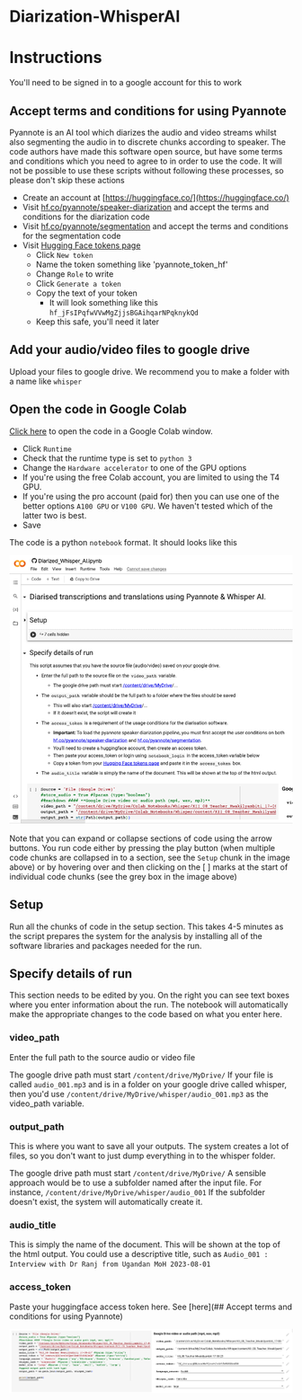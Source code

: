 # Diarization-WhisperAI

# Instructions

You'll need to be signed in to a google account for this to work

## Accept terms and conditions for using Pyannote

Pyannote is an AI tool which diarizes the audio and video streams whilst also segmenting the audio in to discrete chunks according to speaker. The code authors have made this software open source, but have some terms and conditions which you need to agree to in order to use the code. It will not be possible to use these scripts without following these processes, so please don't skip these actions

* Create an account at [https://huggingface.co/](https://huggingface.co/)
* Visit [hf.co/pyannote/speaker-diarization](https://hf.co/pyannote/speaker-diarization) and accept the terms and conditions for the diarization code
* Visit [hf.co/pyannote/segmentation](https://huggingface.co/pyannote/segmentation) and accept the terms and conditions for the segmentation code
* Visit [Hugging Face tokens page](https://huggingface.co/settings/tokens)
  * Click `New token`
  * Name the token something like 'pyannote_token_hf'
  * Change `Role` to write
  * Click `Generate a token`
  * Copy the text of your token
    * It will look something like this `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`
  * Keep this safe, you'll need it later 

## Add your audio/video files to google drive

Upload your files to google drive. We recommend you to make a folder with a name like `whisper`

## Open the code in Google Colab

[Click here](https://colab.research.google.com/github/chrissyhroberts/Diarization-WhisperAI/blob/main/Diarized_Whisper_AI.ipynb) to open the code in a Google Colab window. 

* Click `Runtime`
* Check that the runtime type is set to `python 3`
* Change the `Hardware accelerator` to one of the GPU options
 * If you're using the free Colab account, you are limited to using the T4 GPU.
 * If you're using the pro account (paid for) then you can use one of the better options `A100 GPU` or `V100 GPU`. We haven't tested which of the latter two is best.
 * Save 

The code is a python `notebook` format. It should looks like this

![](/img/notebook.png)

Note that you can expand or collapse sections of code using the arrow buttons. 
You run code either by pressing the play button (when multiple code chunks are collapsed in to a section, see the `Setup` chunk in the image above) or by hovering over and then clicking on the [ ] marks at the start of individual code chunks (see the grey box in the image above)

## Setup

Run all the chunks of code in the setup section. This takes 4-5 minutes as the script prepares the system for the analysis by installing all of the software libraries and packages needed for the run. 

## Specify details of run

This section needs to be edited by you. On the right you can see text boxes where you enter information about the run. 
The notebook will automatically make the appropriate changes to the code based on what you enter here. 

### video_path
Enter the full path to the source audio or video file

The google drive path must start `/content/drive/MyDrive/`
If your file is called `audio_001.mp3` and is in a folder on your google drive called whisper, then you'd use `/content/drive/MyDrive/whisper/audio_001.mp3` as the video_path variable.

### output_path
This is where you want to save all your outputs. The system creates a lot of files, so you don't want to just dump everything in to the whisper folder. 

The google drive path must start `/content/drive/MyDrive/`
A sensible approach would be to use a subfolder named after the input file. For instance, `/content/drive/MyDrive/whisper/audio_001`
If the subfolder doesn't exist, the system will automatically create it. 

### audio_title
This is simply the name of the document. This will be shown at the top of the html output.
You could use a descriptive title, such as `Audio_001 : Interview with Dr Ranj from Ugandan MoH 2023-08-01`

### access_token
Paste your huggingface access token here. See [here](## Accept terms and conditions for using Pyannote)


![](/img/run_parameters.png)



